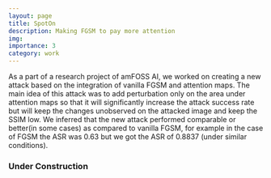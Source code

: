 ```yaml
---
layout: page
title: SpotOn
description: Making FGSM to pay more attention
img: 
importance: 3
category: work
---
```

As a part of a research project of amFOSS AI, we worked on creating a new attack based on the integration of vanilla FGSM and attention maps. The main idea of this attack was to add perturbation only on the area under attention maps so that it will significantly increase the attack success rate but will keep the changes unobserved on the attacked image and keep the SSIM low. We inferred that the new attack performed comparable or better(in some cases) as compared to vanilla FGSM, for example in the case of FGSM the ASR was 0.63 but we got the ASR of 0.8837 (under similar conditions).

### Under Construction